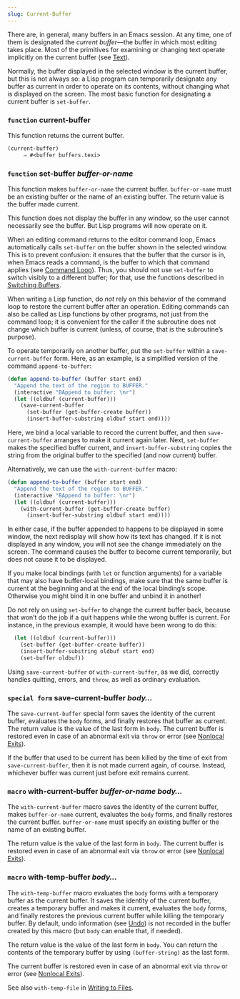 ```yaml
---
slug: Current-Buffer
---
```


There are, in general, many buffers in an Emacs session. At any time, one of them is designated the *current buffer*—the buffer in which most editing takes place. Most of the primitives for examining or changing text operate implicitly on the current buffer (see [Text](Text)).

Normally, the buffer displayed in the selected window is the current buffer, but this is not always so: a Lisp program can temporarily designate any buffer as current in order to operate on its contents, without changing what is displayed on the screen. The most basic function for designating a current buffer is `set-buffer`.

### <span className="tag function">`function`</span> **current-buffer**

This function returns the current buffer.

```lisp
(current-buffer)
     ⇒ #<buffer buffers.texi>
```

### <span className="tag function">`function`</span> **set-buffer** *buffer-or-name*

This function makes `buffer-or-name` the current buffer. `buffer-or-name` must be an existing buffer or the name of an existing buffer. The return value is the buffer made current.

This function does not display the buffer in any window, so the user cannot necessarily see the buffer. But Lisp programs will now operate on it.

When an editing command returns to the editor command loop, Emacs automatically calls `set-buffer` on the buffer shown in the selected window. This is to prevent confusion: it ensures that the buffer that the cursor is in, when Emacs reads a command, is the buffer to which that command applies (see [Command Loop](Command-Loop)). Thus, you should not use `set-buffer` to switch visibly to a different buffer; for that, use the functions described in [Switching Buffers](Switching-Buffers).

When writing a Lisp function, do *not* rely on this behavior of the command loop to restore the current buffer after an operation. Editing commands can also be called as Lisp functions by other programs, not just from the command loop; it is convenient for the caller if the subroutine does not change which buffer is current (unless, of course, that is the subroutine’s purpose).

To operate temporarily on another buffer, put the `set-buffer` within a `save-current-buffer` form. Here, as an example, is a simplified version of the command `append-to-buffer`:

```lisp
(defun append-to-buffer (buffer start end)
  "Append the text of the region to BUFFER."
  (interactive "BAppend to buffer: \nr")
  (let ((oldbuf (current-buffer)))
    (save-current-buffer
      (set-buffer (get-buffer-create buffer))
      (insert-buffer-substring oldbuf start end))))
```

Here, we bind a local variable to record the current buffer, and then `save-current-buffer` arranges to make it current again later. Next, `set-buffer` makes the specified buffer current, and `insert-buffer-substring` copies the string from the original buffer to the specified (and now current) buffer.

Alternatively, we can use the `with-current-buffer` macro:

```lisp
(defun append-to-buffer (buffer start end)
  "Append the text of the region to BUFFER."
  (interactive "BAppend to buffer: \nr")
  (let ((oldbuf (current-buffer)))
    (with-current-buffer (get-buffer-create buffer)
      (insert-buffer-substring oldbuf start end))))
```

In either case, if the buffer appended to happens to be displayed in some window, the next redisplay will show how its text has changed. If it is not displayed in any window, you will not see the change immediately on the screen. The command causes the buffer to become current temporarily, but does not cause it to be displayed.

If you make local bindings (with `let` or function arguments) for a variable that may also have buffer-local bindings, make sure that the same buffer is current at the beginning and at the end of the local binding’s scope. Otherwise you might bind it in one buffer and unbind it in another!

Do not rely on using `set-buffer` to change the current buffer back, because that won’t do the job if a quit happens while the wrong buffer is current. For instance, in the previous example, it would have been wrong to do this:

```lisp
  (let ((oldbuf (current-buffer)))
    (set-buffer (get-buffer-create buffer))
    (insert-buffer-substring oldbuf start end)
    (set-buffer oldbuf))
```

Using `save-current-buffer` or `with-current-buffer`, as we did, correctly handles quitting, errors, and `throw`, as well as ordinary evaluation.

### <span className="tag specialform">`special form`</span> **save-current-buffer** *body…*

The `save-current-buffer` special form saves the identity of the current buffer, evaluates the `body` forms, and finally restores that buffer as current. The return value is the value of the last form in `body`. The current buffer is restored even in case of an abnormal exit via `throw` or error (see [Nonlocal Exits](Nonlocal-Exits)).

If the buffer that used to be current has been killed by the time of exit from `save-current-buffer`, then it is not made current again, of course. Instead, whichever buffer was current just before exit remains current.

### <span className="tag macro">`macro`</span> **with-current-buffer** *buffer-or-name body…*

The `with-current-buffer` macro saves the identity of the current buffer, makes `buffer-or-name` current, evaluates the `body` forms, and finally restores the current buffer. `buffer-or-name` must specify an existing buffer or the name of an existing buffer.

The return value is the value of the last form in `body`. The current buffer is restored even in case of an abnormal exit via `throw` or error (see [Nonlocal Exits](Nonlocal-Exits)).

### <span className="tag macro">`macro`</span> **with-temp-buffer** *body…*

The `with-temp-buffer` macro evaluates the `body` forms with a temporary buffer as the current buffer. It saves the identity of the current buffer, creates a temporary buffer and makes it current, evaluates the `body` forms, and finally restores the previous current buffer while killing the temporary buffer. By default, undo information (see [Undo](Undo)) is not recorded in the buffer created by this macro (but `body` can enable that, if needed).

The return value is the value of the last form in `body`. You can return the contents of the temporary buffer by using `(buffer-string)` as the last form.

The current buffer is restored even in case of an abnormal exit via `throw` or error (see [Nonlocal Exits](Nonlocal-Exits)).

See also `with-temp-file` in [Writing to Files](Definition-of-with_002dtemp_002dfile).
